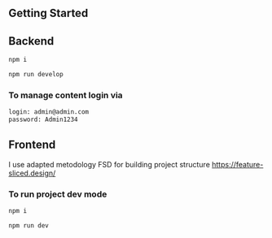 ## Getting Started

## Backend

```bash
npm i
```

```bash
npm run develop
```

### To manage content login via
```bash
login: admin@admin.com
password: Admin1234
```

## Frontend

I use adapted metodology FSD for building project structure
https://feature-sliced.design/

### To run project dev mode

```bash
npm i
```

```bash
npm run dev
```


